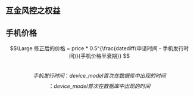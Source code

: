 ## 互金风控之权益


## 手机价格
$$\Large 修正后的价格 = price * 0.5^{\frac{datediff(申请时间 - 手机发行时间)}{手机价格半衰期}}  $$ </br>
$$ 手机发行时间： device\_model首次在数据库中出现的时间 $$
$$ ： device\_model首次在数据库中出现的时间 $$





